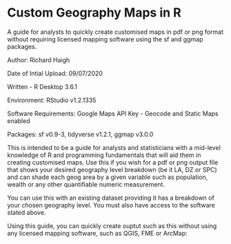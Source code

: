# Custom Geography Maps in R
A guide for analysts to quickly create customised maps in pdf or png format without requiring licensed mapping software using the sf and ggmap packages. 

Author: Richard Haigh

Date of Intial Upload: 09/07/2020

Written - R Desktop 3.6.1

Environment: RStudio v1.2.1335

Software Requirements: Google Maps API Key - Geocode and Static Maps enabled

Packages:
sf v0.9-3, tidyverse v1.2.1, ggmap v3.0.0

This is intended to be a guide for analysts and statisticians with a mid-level knowledge of R and programming fundamentals that will aid them in creating customised maps. Use this if you wish for a pdf or png output file that shows your desired geography level breakdown (be it LA, DZ or SPC) and can shade each geog area by a given variable such as population, wealth or any other quantifiable numeric measurement.

You can use this with an existing dataset providing it has a breakdown of your chosen geography level. You must also have access to the software stated above.

Using this guide, you can quickly create ouptut such as this without using any licensed mapping software, such as QGIS, FME or ArcMap:


